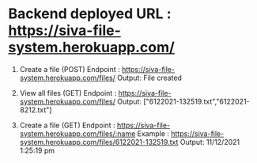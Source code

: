 # Backend deployed URL : https://siva-file-system.herokuapp.com/

1. Create a file (POST)
    Endpoint :  https://siva-file-system.herokuapp.com/files/
    Output: File created

2. View all files (GET)
    Endpoint : https://siva-file-system.herokuapp.com/files/
    Output: ["6122021-132519.txt","6122021-8212.txt"]

3. Create a file (GET)
    Endpoint : https://siva-file-system.herokuapp.com/files/:name
    Example : https://siva-file-system.herokuapp.com/files/6122021-132519.txt
    Output: 11/12/2021 1:25:19 pm
